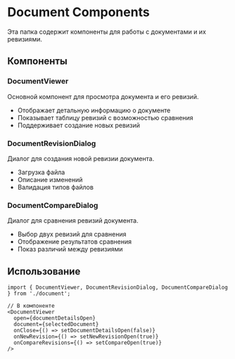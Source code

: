# Document Components

Эта папка содержит компоненты для работы с документами и их ревизиями.

## Компоненты

### DocumentViewer
Основной компонент для просмотра документа и его ревизий.
- Отображает детальную информацию о документе
- Показывает таблицу ревизий с возможностью сравнения
- Поддерживает создание новых ревизий

### DocumentRevisionDialog
Диалог для создания новой ревизии документа.
- Загрузка файла
- Описание изменений
- Валидация типов файлов

### DocumentCompareDialog
Диалог для сравнения ревизий документа.
- Выбор двух ревизий для сравнения
- Отображение результатов сравнения
- Показ различий между ревизиями

## Использование

```tsx
import { DocumentViewer, DocumentRevisionDialog, DocumentCompareDialog } from './document';

// В компоненте
<DocumentViewer
  open={documentDetailsOpen}
  document={selectedDocument}
  onClose={() => setDocumentDetailsOpen(false)}
  onNewRevision={() => setNewRevisionOpen(true)}
  onCompareRevisions={() => setCompareOpen(true)}
/>
```

